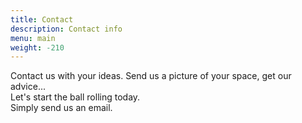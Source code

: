 ```yaml
---
title: Contact
description: Contact info
menu: main
weight: -210
---
```


Contact us with your ideas. Send us a picture of your space, get our advice...  
Let's start the ball rolling today.  
Simply send us an email.
